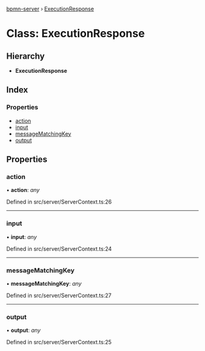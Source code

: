 [bpmn-server](../README.md) › [ExecutionResponse](executionresponse.md)

# Class: ExecutionResponse

## Hierarchy

* **ExecutionResponse**

## Index

### Properties

* [action](executionresponse.md#action)
* [input](executionresponse.md#input)
* [messageMatchingKey](executionresponse.md#messagematchingkey)
* [output](executionresponse.md#output)

## Properties

###  action

• **action**: *any*

Defined in src/server/ServerContext.ts:26

___

###  input

• **input**: *any*

Defined in src/server/ServerContext.ts:24

___

###  messageMatchingKey

• **messageMatchingKey**: *any*

Defined in src/server/ServerContext.ts:27

___

###  output

• **output**: *any*

Defined in src/server/ServerContext.ts:25
